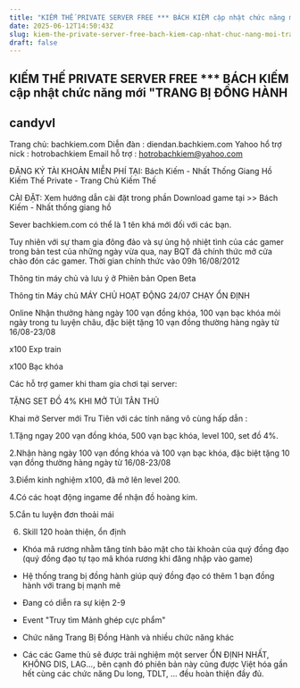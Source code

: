```yaml
---
title: "KIẾM THẾ PRIVATE SERVER FREE *** BÁCH KIẾM cập nhật chức năng mới \"TRANG BỊ ĐỒNG HÀNH"
date: 2025-06-12T14:50:43Z
slug: kiem-the-private-server-free-bach-kiem-cap-nhat-chuc-nang-moi-trang-bi-dong-hanh
draft: false
---
```


## KIẾM THẾ PRIVATE SERVER FREE *** BÁCH KIẾM cập nhật chức năng mới "TRANG BỊ ĐỒNG HÀNH

## candyvl

Trang chủ: bachkiem.com
Diễn đàn : diendan.bachkiem.com
Yahoo hổ trợ nick : hotrobachkiem
Email hỗ trợ : hotrobachkiem@yahoo.com

ĐĂNG KÝ TÀI KHOẢN MIỄN PHÍ TẠI:
Bách Kiếm - Nhất Thống Giang Hồ
Kiếm Thế Private - Trang Chủ Kiếm Thế 

CÀI ĐẶT:
Xem hướng dẫn cài đặt trong phần Download game tại >> 
Bách Kiếm - Nhất thống giang hồ

Sever bachkiem.com có thể là 1 tên khá mới đối với các bạn.

Tuy nhiên với sự tham gia đông đảo và sự ủng hộ nhiệt tình của các gamer trong bản test của những ngày vừa qua, nay BQT đã chính thức mở cửa chào đón các gamer. Thời gian chính thức vào 09h 16/08/2012

Thông tin máy chủ và lưu ý ở Phiên bản Open Beta

Thông tin Máy chủ MÁY CHỦ HOẠT ĐỘNG 24/07 CHẠY ỔN ĐỊNH

Online Nhận thưởng hàng ngày 100 vạn đồng khóa, 100 vạn bạc khóa mỏi ngày trong tu luyện châu, đặc biệt tặng 10 vạn đồng thường hàng ngày từ 16/08-23/08

x100 Exp train

x100 Bạc khóa



Các hỗ trợ gamer khi tham gia chơi tại server:

TẶNG SET ĐỒ 4% KHI MỞ TÚI TÂN THỦ



Khai mở Server mới Tru Tiên với các tính năng vô cùng hấp dẫn :

1.Tặng ngay 200 vạn đồng khóa, 500 vạn bạc khóa, level 100, set đồ 4%.

2.Nhận hàng ngày 100 vạn đồng khóa và 100 vạn bạc khóa, đặc biệt tặng 10 vạn đồng thường hàng ngày từ 16/08-23/08

3.Điểm kinh nghiệm x100, đã mở lên level 200.

4.Có các hoạt động ingame để nhận đồ hoàng kim.

5.Cắn tu luyện đơn thoải mái

6. Skill 120 hoàn thiện, ổn định
- Khóa mã rương nhằm tăng tính bảo mật cho tài khoản của quý đồng đạo (quý đồng đạo tự tạo mã khóa rương khi đăng nhập vào game)
- Hệ thống trang bị đồng hành giúp quý đồng đạo có thêm 1 bạn đồng hành với trang bị mạnh mẽ 

- Đang có diễn ra sự kiện 2-9
- Event "Truy tìm Mảnh ghép cực phẩm"
- Chức năng Trang Bị Đồng Hành
và nhiều chức năng khác
- Các các Game thủ sẽ được trải nghiệm một server ỔN ĐỊNH NHẤT, KHÔNG DIS, LAG…, bên cạnh đó phiên bản này cũng được Việt hóa gần hết cùng các chức năng Du long, TDLT, … đều hoàn thiện đầy đủ.